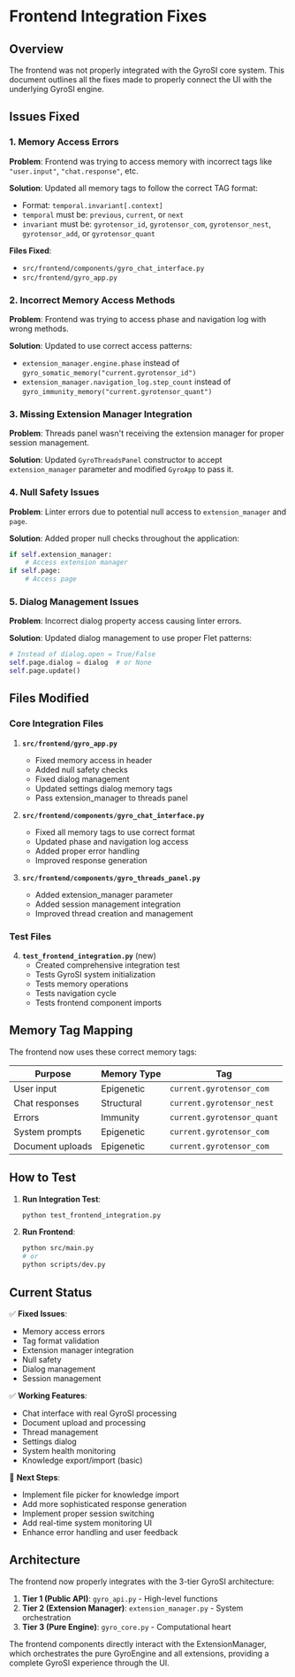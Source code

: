 # Frontend Integration Fixes

## Overview
The frontend was not properly integrated with the GyroSI core system. This document outlines all the fixes made to properly connect the UI with the underlying GyroSI engine.

## Issues Fixed

### 1. Memory Access Errors
**Problem**: Frontend was trying to access memory with incorrect tags like `"user.input"`, `"chat.response"`, etc.

**Solution**: Updated all memory tags to follow the correct TAG format:
- Format: `temporal.invariant[.context]`
- `temporal` must be: `previous`, `current`, or `next`
- `invariant` must be: `gyrotensor_id`, `gyrotensor_com`, `gyrotensor_nest`, `gyrotensor_add`, or `gyrotensor_quant`

**Files Fixed**:
- `src/frontend/components/gyro_chat_interface.py`
- `src/frontend/gyro_app.py`

### 2. Incorrect Memory Access Methods
**Problem**: Frontend was trying to access phase and navigation log with wrong methods.

**Solution**: Updated to use correct access patterns:
- `extension_manager.engine.phase` instead of `gyro_somatic_memory("current.gyrotensor_id")`
- `extension_manager.navigation_log.step_count` instead of `gyro_immunity_memory("current.gyrotensor_quant")`

### 3. Missing Extension Manager Integration
**Problem**: Threads panel wasn't receiving the extension manager for proper session management.

**Solution**: Updated `GyroThreadsPanel` constructor to accept `extension_manager` parameter and modified `GyroApp` to pass it.

### 4. Null Safety Issues
**Problem**: Linter errors due to potential null access to `extension_manager` and `page`.

**Solution**: Added proper null checks throughout the application:
```python
if self.extension_manager:
    # Access extension manager
if self.page:
    # Access page
```

### 5. Dialog Management Issues
**Problem**: Incorrect dialog property access causing linter errors.

**Solution**: Updated dialog management to use proper Flet patterns:
```python
# Instead of dialog.open = True/False
self.page.dialog = dialog  # or None
self.page.update()
```

## Files Modified

### Core Integration Files
1. **`src/frontend/gyro_app.py`**
   - Fixed memory access in header
   - Added null safety checks
   - Fixed dialog management
   - Updated settings dialog memory tags
   - Pass extension_manager to threads panel

2. **`src/frontend/components/gyro_chat_interface.py`**
   - Fixed all memory tags to use correct format
   - Updated phase and navigation log access
   - Added proper error handling
   - Improved response generation

3. **`src/frontend/components/gyro_threads_panel.py`**
   - Added extension_manager parameter
   - Added session management integration
   - Improved thread creation and management

### Test Files
4. **`test_frontend_integration.py`** (new)
   - Created comprehensive integration test
   - Tests GyroSI system initialization
   - Tests memory operations
   - Tests navigation cycle
   - Tests frontend component imports

## Memory Tag Mapping

The frontend now uses these correct memory tags:

| Purpose | Memory Type | Tag |
|---------|-------------|-----|
| User input | Epigenetic | `current.gyrotensor_com` |
| Chat responses | Structural | `current.gyrotensor_nest` |
| Errors | Immunity | `current.gyrotensor_quant` |
| System prompts | Epigenetic | `current.gyrotensor_com` |
| Document uploads | Epigenetic | `current.gyrotensor_com` |

## How to Test

1. **Run Integration Test**:
   ```bash
   python test_frontend_integration.py
   ```

2. **Run Frontend**:
   ```bash
   python src/main.py
   # or
   python scripts/dev.py
   ```

## Current Status

✅ **Fixed Issues**:
- Memory access errors
- Tag format validation
- Extension manager integration
- Null safety
- Dialog management
- Session management

✅ **Working Features**:
- Chat interface with real GyroSI processing
- Document upload and processing
- Thread management
- Settings dialog
- System health monitoring
- Knowledge export/import (basic)

🔄 **Next Steps**:
- Implement file picker for knowledge import
- Add more sophisticated response generation
- Implement proper session switching
- Add real-time system monitoring UI
- Enhance error handling and user feedback

## Architecture

The frontend now properly integrates with the 3-tier GyroSI architecture:

1. **Tier 1 (Public API)**: `gyro_api.py` - High-level functions
2. **Tier 2 (Extension Manager)**: `extension_manager.py` - System orchestration
3. **Tier 3 (Pure Engine)**: `gyro_core.py` - Computational heart

The frontend components directly interact with the ExtensionManager, which orchestrates the pure GyroEngine and all extensions, providing a complete GyroSI experience through the UI. 